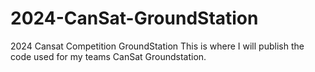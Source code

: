 # 2024-CanSat-GroundStation
2024 Cansat Competition GroundStation
This is where I will publish the code used for my teams CanSat Groundstation.
